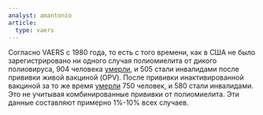 ```yaml
---
analyst: amantonio
article:
  type: vaers
---
```


Согласно VAERS с 1980 года, то есть с того времени, как в США не было зарегистрировано ни одного случая полиомиелита от дикого полиовируса, 904 человека [умерли](http://www.medalerts.org/vaersdb/findfield.php?TABLE=ON&GROUP1=CAT&VAX[]=OPV&VAX_YEAR_LOW=1980), и 505 стали инвалидами после прививки живой вакциной (OPV).
После прививки инактивированной вакциной за то же время [умерли](http://www.medalerts.org/vaersdb/findfield.php?TABLE=ON&GROUP1=CAT&VAX[]=IPV&VAX_YEAR_LOW=1980) 750 человек, и 580 стали инвалидами. Это не учитывая комбинированные прививки от полиомиелита. Эти данные составляют примерно 1%-10% всех случаев.
